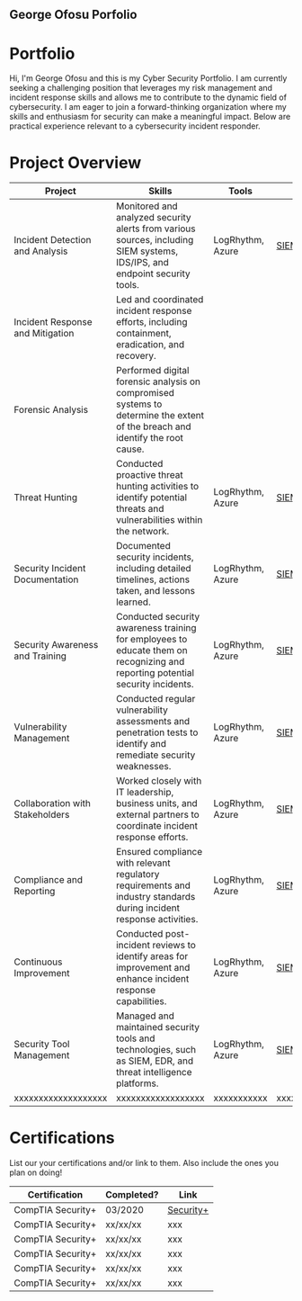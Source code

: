 ## George Ofosu Porfolio

# Portfolio

Hi, I'm George Ofosu and this is my Cyber Security Portfolio. I am currently seeking a challenging position that leverages my risk management and incident response skills and allows me to contribute to the dynamic field of cybersecurity. I am eager to join a forward-thinking organization where my skills and enthusiasm for security can make a meaningful impact. Below are practical experience relevant to a cybersecurity incident responder.


# Project Overview 
|     Project     |                 Skills                |     Tools       |      Link       |
| --------------- | ------------------------------------- | --------------- | --------------- |
| Incident Detection and Analysis | Monitored and analyzed security alerts from various sources, including SIEM systems, IDS/IPS, and endpoint security tools.  | LogRhythm, Azure|  <a href="[https://google.com]https://github.com/iMentorYT/SIEM/tree/main">SIEM</a>   |
| Incident Response and Mitigation |Led and coordinated incident response efforts, including containment, eradication, and recovery. |                 |                 |
| Forensic Analysis                | Performed digital forensic analysis on compromised systems to determine the extent of the breach and identify the root cause.  |                 |                 |
| Threat Hunting | Conducted proactive threat hunting activities to identify potential threats and vulnerabilities within the network.  | LogRhythm, Azure|  <a href="[https://google.com]https://github.com/iMentorYT/SIEM/tree/main">SIEM</a>   |
| Security Incident Documentation | Documented security incidents, including detailed timelines, actions taken, and lessons learned.  | LogRhythm, Azure|  <a href="[https://google.com]https://github.com/iMentorYT/SIEM/tree/main">SIEM</a>   |
| Security Awareness and Training | Conducted security awareness training for employees to educate them on recognizing and reporting potential security incidents.  | LogRhythm, Azure|  <a href="[https://google.com]https://github.com/iMentorYT/SIEM/tree/main">SIEM</a>   |
| Vulnerability Management | Conducted regular vulnerability assessments and penetration tests to identify and remediate security weaknesses. | LogRhythm, Azure|  <a href="[https://google.com]https://github.com/iMentorYT/SIEM/tree/main">SIEM</a>   |
| Collaboration with Stakeholders | Worked closely with IT leadership, business units, and external partners to coordinate incident response efforts.  | LogRhythm, Azure|  <a href="[https://google.com]https://github.com/iMentorYT/SIEM/tree/main">SIEM</a>   |
| Compliance and Reporting | Ensured compliance with relevant regulatory requirements and industry standards during incident response activities.  | LogRhythm, Azure|  <a href="[https://google.com]https://github.com/iMentorYT/SIEM/tree/main">SIEM</a>   |
| Continuous Improvement |Conducted post-incident reviews to identify areas for improvement and enhance incident response capabilities. | LogRhythm, Azure|  <a href="[https://google.com]https://github.com/iMentorYT/SIEM/tree/main">SIEM</a>   |
| Security Tool Management | Managed and maintained security tools and technologies, such as SIEM, EDR, and threat intelligence platforms.  | LogRhythm, Azure|  <a href="[https://google.com]https://github.com/iMentorYT/SIEM/tree/main">SIEM</a>   |
| xxxxxxxxxxxxxxxxxxx | xxxxxxxxxxxxxxxxxx  | xxxxxxxxxxx| xxxxxxxxxxxxxxxxxxxxxxxxxxx   |




# Certifications 
List our your certifications and/or link to them. Also include the ones you plan on doing!

|     Certification     |               Completed?               |     Link       |
| --------------------  | -------------------------------------- | ---------------| 
| CompTIA Security+     |                03/2020                |      [Security+](https://www.credly.com/badges/5e8c888a-3357-45df-80e0-e38619a4d3e0?source=linked_in_profile)      | 
| CompTIA Security+     |                xx/xx/xx                |     xxx        | 
| CompTIA Security+     |                xx/xx/xx                |     xxx        | 
| CompTIA Security+     |                xx/xx/xx                |     xxx        | 
| CompTIA Security+     |                xx/xx/xx                |     xxx        | 
| CompTIA Security+     |                xx/xx/xx                |     xxx        | 
